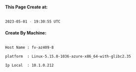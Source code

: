 
   
#### This Page Create at:

```bash

2023-05-01 - 19:30:55 UTC

```

#### Create By Machine:

```bash

Host Name : fv-az409-8

platform  : Linux-5.15.0-1036-azure-x86_64-with-glibc2.35

Ip Local  : 10.1.0.212

```

